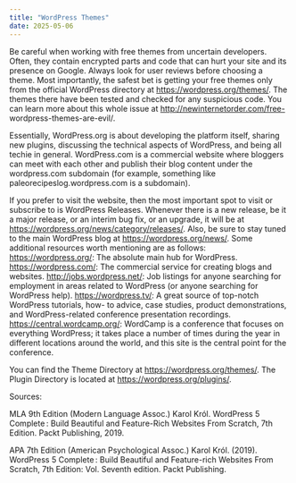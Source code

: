 ```yaml
---
title: "WordPress Themes"
date: 2025-05-06
---
```


Be careful when working with free themes from uncertain developers. Often, they contain encrypted parts and code that can hurt your site and its presence on Google. Always look for user reviews before choosing a theme. Most importantly, the safest bet is getting your free themes only from the official WordPress directory at https://wordpress.org/themes/. The themes there have been tested and checked for any suspicious code. You can learn more about this whole issue at http://newinternetorder.com/free- wordpress-themes-are-evil/.

Essentially, WordPress.org is about developing the platform itself, sharing new plugins, discussing the technical aspects of WordPress, and being all techie in general. WordPress.com is a commercial website where bloggers can meet with each other and publish their blog content under the wordpress.com subdomain (for example, something like paleorecipeslog.wordpress.com is a subdomain).

If you prefer to visit the website, then the most important spot to visit or subscribe to is WordPress Releases. Whenever there is a new release, be it a major release, or an interim bug fix, or an upgrade, it will be at https://wordpress.org/news/category/releases/. Also, be sure to stay tuned to the main WordPress blog at https://wordpress.org/news/. Some additional resources worth mentioning are as follows: https://wordpress.org/: The absolute main hub for WordPress. https://wordpress.com/: The commercial service for creating blogs and websites. http://jobs.wordpress.net/: Job listings for anyone searching for employment in areas related to WordPress (or anyone searching for WordPress help). https://wordpress.tv/: A great source of top-notch WordPress tutorials, how- to advice, case studies, product demonstrations, and WordPress-related conference presentation recordings. https://central.wordcamp.org/: WordCamp is a conference that focuses on everything WordPress; it takes place a number of times during the year in different locations around the world, and this site is the central point for the conference.

You can find the Theme Directory at https://wordpress.org/themes/. The Plugin Directory is located at https://wordpress.org/plugins/.

Sources:

MLA 9th Edition (Modern Language Assoc.)
Karol Król. WordPress 5 Complete : Build Beautiful and Feature-Rich Websites From Scratch, 7th Edition. Packt Publishing, 2019.

APA 7th Edition (American Psychological Assoc.)
Karol Król. (2019). WordPress 5 Complete : Build Beautiful and Feature-rich Websites From Scratch, 7th Edition: Vol. Seventh edition. Packt Publishing.
